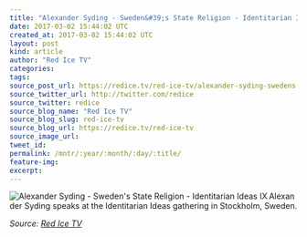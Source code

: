 ```yaml
---
title: "Alexander Syding - Sweden&#39;s State Religion - Identitarian Ideas IX"
date: 2017-03-02 15:44:02 UTC
created_at: 2017-03-02 15:44:02 UTC
layout: post
kind: article
author: "Red Ice TV"
categories: 
tags: 
source_post_url: https://redice.tv/red-ice-tv/alexander-syding-swedens-state-religion-identitarian-ideas-ix
source_twitter_url: http://twitter.com/redice
source_twitter: redice
source_blog_name: "Red Ice TV"
source_blog_slug: red-ice-tv
source_blog_url: https://redice.tv/red-ice-tv
source_image_url: 
tweet_id:
permalink: /mntr/:year/:month/:day/:title/
feature-img: 
excerpt:
---
```

<img align="left" alt="Alexander Syding - Sweden's State Religion - Identitarian Ideas IX" src="https://rdice.net/a/c/t/17/II-IX-Alexander-Syding.9cd7b47f.jpg"> Alexander Syding speaks at the Identitarian Ideas gathering in Stockholm, Sweden.<div class="">
    <i>Source: <a href="https://redice.tv/red-ice-tv">Red Ice TV</a></i>
</div>

